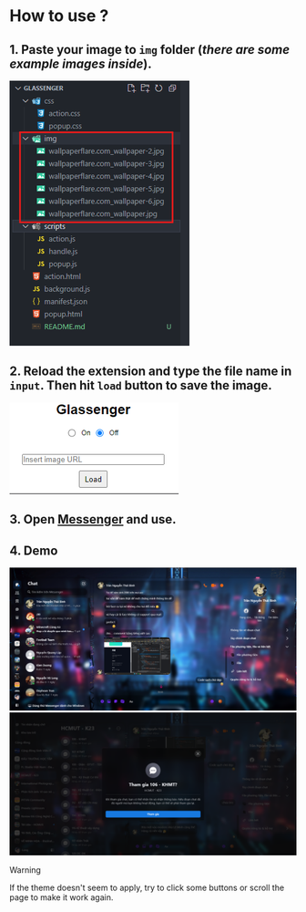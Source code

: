# How to use ?

## 1. Paste your image to `img` folder (*there are some example images inside*).

![step1](screenshots/step1.png)

## 2. Reload the extension and type the file name in `input`. Then hit `load` button to save the image.

![step2](screenshots/step2.png)


## 3. Open [Messenger](https://www.messenger.com/) and use.

## 4. Demo
![demo1](screenshots/demo1.png)
![demo2](screenshots/demo2.png)


> [!WARNING]
> If the theme doesn't seem to apply, try to click some buttons or scroll the page to make it work again.